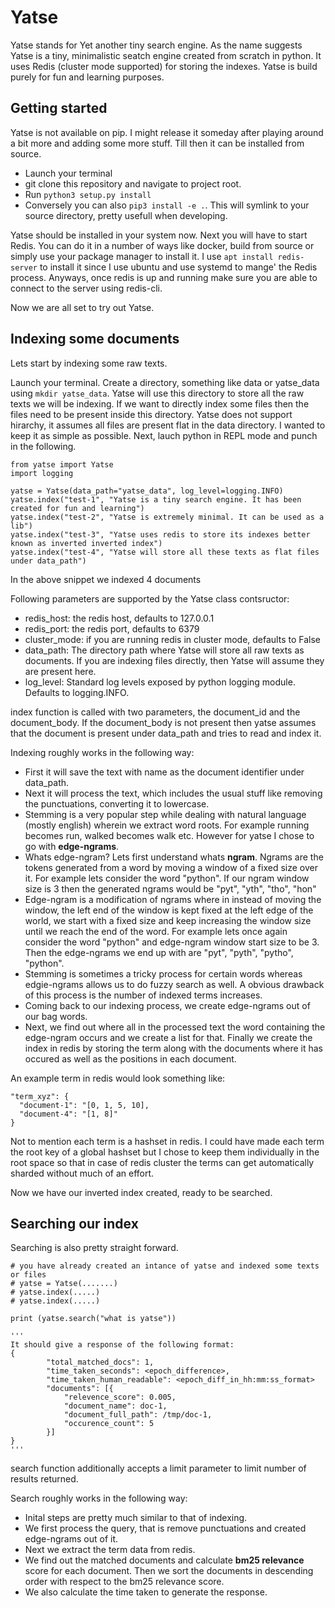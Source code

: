 # Yatse

Yatse stands for Yet another tiny search engine. As the name suggests Yatse is a tiny, minimalistic seatch engine created from scratch in python.
It uses Redis (cluster mode supported) for storing the indexes. Yatse is build purely for fun and learning purposes.

## Getting started

Yatse is not available on pip. I might release it someday after playing around a bit more and adding some more stuff. Till then it can be installed
from source.

- Launch your terminal
- git clone this repository and navigate to project root.
- Run ```python3 setup.py install```
- Conversely you can also ```pip3 install -e .```. This will symlink to your source directory, pretty usefull when developing.

Yatse should be installed in your system now. Next you will have to start Redis. You can do it in a number of ways like docker, build from source
or simply use your package manager to install it. I use ```apt install redis-server``` to install it since I use ubuntu and use systemd to mange'
the Redis process. Anyways, once redis is up and running make sure you are able to connect to the server using redis-cli.

Now we are all set to try out Yatse.

## Indexing some documents

Lets start by indexing some raw texts.

Launch your terminal. Create a directory, something like data or yatse_data using ```mkdir yatse_data```. Yatse will use this directory to store all
the raw texts we will be indexing. If we want to directly index some files then the files need to be present inside this directory. Yatse does not
support hirarchy, it assumes all files are present flat in the data directory. I wanted to keep it as simple as possible.
Next, lauch python in REPL mode and punch in the following.

```
from yatse import Yatse
import logging

yatse = Yatse(data_path="yatse_data", log_level=logging.INFO)
yatse.index("test-1", "Yatse is a tiny search engine. It has been created for fun and learning")
yatse.index("test-2", "Yatse is extremely minimal. It can be used as a lib")
yatse.index("test-3", "Yatse uses redis to store its indexes better known as inverted inverted index")
yatse.index("test-4", "Yatse will store all these texts as flat files under data_path")

```
In the above snippet we indexed 4 documents

Following parameters are supported by the Yatse class contsructor:

- redis_host: the redis host, defaults to 127.0.0.1
- redis_port: the redis port, defaults to 6379
- cluster_mode: if you are running redis in cluster mode, defaults to False
- data_path: The directory path where Yatse will store all raw texts as documents. If you are indexing files directly, then Yatse will assume they are
             present here.
- log_level: Standard log levels exposed by python logging module. Defaults to logging.INFO.

index function is called with two parameters, the document_id and the document_body. If the document_body is not present then yatse assumes that the
document is present under data_path and tries to read and index it.

Indexing roughly works in the following way:

- First it will save the text with name as the document identifier under data_path.
- Next it will process the text, which includes the usual stuff like removing the punctuations, converting it to lowercase.
- Stemming is a very popular step while dealing with natural language (mostly english) wherein we extract word roots. For example running becomes run, walked becomes walk etc. However for yatse I chose to go with **edge-ngrams**.
- Whats edge-ngram? Lets first understand whats **ngram**. Ngrams are the tokens generated from a word by moving a window of a fixed size over it. For example lets consider the word "python". If our ngram window size is 3 then the generated ngrams would be "pyt", "yth", "tho", "hon"
- Edge-ngram is a modification of ngrams where in instead of moving the window, the left end of the window is kept fixed at the left edge of the world, we start with a fixed size and keep increasing the window size until we reach the end of the word. For example lets once again consider the word "python" and edge-ngram window start size to be 3. Then the edge-ngrams we end up with are "pyt", "pyth", "pytho", "python".
- Stemming is sometimes a tricky process for certain words whereas edgie-ngrams allows us to do fuzzy search as well. A obvious drawback of this process is the number of indexed terms increases.
- Coming back to our indexing process, we create edge-ngrams out of our bag words.
- Next, we find out where all in the processed text the word containing the edge-ngram occurs and we create a list for that. Finally we create the index in redis by storing the term along with the documents where it has occured as well as the positions in each document.

An example term in redis would look something like:
```
"term_xyz": {
  "document-1": "[0, 1, 5, 10],
  "document-4": "[1, 8]"
}

```
Not to mention each term is a hashset in redis. I could have made each term the root key of a global hashset but I chose to keep them individually in the root space so that in case of redis cluster the terms can get automatically sharded without much of an effort.

Now we have our inverted index created, ready to be searched.

## Searching our index

Searching is also pretty straight forward.

```
# you have already created an intance of yatse and indexed some texts or files
# yatse = Yatse(.......)
# yatse.index(.....)
# yatse.index(.....)

print (yatse.search("what is yatse"))

'''
It should give a response of the following format:
{
        "total_matched_docs": 1,
        "time_taken_seconds": <epoch_difference>,
        "time_taken_human_readable": <epoch_diff_in_hh:mm:ss_format>
        "documents": [{
            "relevence_score": 0.005,
            "document_name": doc-1,
            "document_full_path": /tmp/doc-1,
            "occurence_count": 5
        }]
}
'''

```

search function additionally accepts a limit parameter to limit number of results returned.

Search roughly works in the following way:

- Inital steps are pretty much similar to that of indexing.
- We first process the query, that is remove punctuations and created edge-ngrams out of it.
- Next we extract the term data from redis.
- We find out the matched documents and calculate **bm25 relevance** score for each document. Then we sort the documents in descending order with respect to the bm25 relevance score.
- We also calculate the time taken to generate the response.
